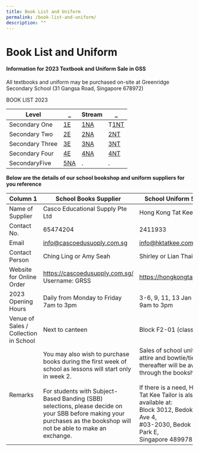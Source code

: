 ```yaml
---
title: Book List and Uniform
permalink: /book-list-and-uniform/
description: ""
---
```

# **Book List and Uniform**

#### Information for 2023 Textbook and Uniform Sale in GSS


All textbooks and uniform may be purchased on-site at Greenridge Secondary School 
(31 Gangsa Road, Singapore 678972)


BOOK LIST 2023


| Level | _  | Stream | _  |
| -------- | -------- | -------- |-------- |
| Secondary One    | [1E](/files/BookLists/2023/2023%20Sec%201E%20Booklist.pdf)   | [1NA](/files/BookLists/2023/2023%20Sec%201NA%20Booklist.pdf)   |T[1NT](/files/BookLists/2023/2023%20Sec%201NT%20Booklist.pdf)   |
| Secondary Two   | [2E](/files/BookLists/2023/2023%20Sec%202E%20Booklist.pdf)   | [2NA](/files/BookLists/2023/2023%20Sec%202NA%20Booklist.pdf)  |[2NT](/files/BookLists/2023/2023%20Sec%202NT%20Booklist.pdf)   |
| Secondary Three   | [3E](/files/BookLists/2023/2023%20Sec%203E%20Booklist.pdf)    | [3NA](/files/BookLists/2023/2023%20Sec%203NA%20Booklist.pdf)     | [3NT](/files/BookLists/2023/2023%20Sec%203NT%20Booklist.pdf)    |
| Secondary Four  | [4E](/files/BookLists/2023/2023%20Sec%204E%20Booklist.pdf)     | [4NA](/files/BookLists/2023/2023%20Sec%204NA%20Booklist.pdf)    |[4NT](/files/BookLists/2023/2023%20Sec%204NT%20Booklist.pdf)     |
| SecondaryFive    | [5NA](/files/BookLists/2023/2023%20Sec%205NA%20Booklist.pdf)   |.    |.   |




**Below are the details of our school bookshop and uniform suppliers for you reference**


| Column 1 | School Books Supplier | School Uniform Supplier |
| -------- | -------- | -------- |
| Name of Supplier| Casco Educational Supply Pte Ltd | Hong Kong Tat Kee Tailor    |
| Contact No.    | 65474204  | 2411933   |
| Email    | info@cascoedusuoply.com.sg     | [info@hktatkee.com.sg](info@hktatkee.com.sg)    |
| Contact Person| Ching Ling or Amy Seah     | Shirley or Lian Thait     |
| Website for Online Order    | https://cascoedusupply.com.sg/<br>Username: GRSS <br>    | https://hongkongtatkee.com/    |
| 2023 Opening Hours     | Daily from Monday to Friday<br>7am to 3pm    | 3-6, 9, 11, 13 Jan 2023<br>9am to 3pm    |
| Venue of Sales / Collection in School     | Next to canteen| Block F2-01 (classroom)|
| Remarks   | You may also wish to purchase books during the first week of school as lessons will start only in week 2.<br><br>For students with Subject-Based Banding (SBB) selections, please decide on your SBB before making your purchases as the bookshop will not be able to make an exchange.     | Sales of school uniform, PE attire and bowtie/tie thereafter will be available through the bookshop.<br><br>If there is a need, Hong Kong Tat Kee Tailor is also available at:<br>Block 3012, Bedok North Ave 4,<br>#03-2030, Bedok Industrial Park E, <br>Singapore 489978   |